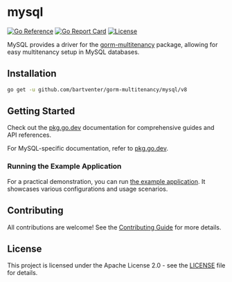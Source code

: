 # mysql

[![Go Reference](https://pkg.go.dev/badge/github.com/bartventer/gorm-multitenancy/mysql.svg)](https://pkg.go.dev/github.com/bartventer/gorm-multitenancy/mysql/v8)
[![Go Report Card](https://goreportcard.com/badge/github.com/bartventer/gorm-multitenancy/mysql/v8)](https://goreportcard.com/report/github.com/bartventer/gorm-multitenancy/mysql/v8)
[![License](https://img.shields.io/github/license/bartventer/gorm-multitenancy.svg)](../LICENSE)

MySQL provides a driver for the [gorm-multitenancy](../README.md) package, allowing for easy multitenancy setup in MySQL databases.

## Installation

```bash
go get -u github.com/bartventer/gorm-multitenancy/mysql/v8
```

## Getting Started

Check out the [pkg.go.dev](https://pkg.go.dev/github.com/bartventer/gorm-multitenancy/v8) documentation for comprehensive guides and API references.

For MySQL-specific documentation, refer to [pkg.go.dev](https://pkg.go.dev/github.com/bartventer/gorm-multitenancy/mysql/v8).

### Running the Example Application

For a practical demonstration, you can run [the example application](../_examples/README.md). It showcases various configurations and usage scenarios.

## Contributing

All contributions are welcome! See the [Contributing Guide](../CONTRIBUTING.md) for more details.

## License

This project is licensed under the Apache License 2.0 - see the [LICENSE](../LICENSE) file for details.